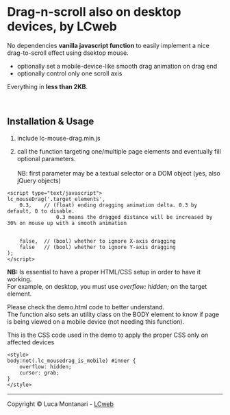 # Drag-n-scroll also on desktop devices, by LCweb

No dependencies **vanilla javascript function** to easily implement a nice drag-to-scroll effect using dsektop mouse.

 - optionally set a mobile-device-like smooth drag animation on drag end 
 - optionally control only one scroll axis
 
Everything in **less than 2KB**.


<br/>


## Installation & Usage

1. include lc-mouse-drag.min.js

2. call the function targeting one/multiple page elements and eventually fill optional parameters.<br/><br/>NB: first parameter may be a textual selector or a DOM object (yes, also jQuery objects)


```
<script type="text/javascript">
lc_mouseDrag('.target_elements', 
    0.3,    // (float) ending dragging animation delta. 0.3 by default, 0 to disable. 
                0.3 means the dragged distance will be increased by 30% on mouse up with a smooth animation
    
    
    false,  // (bool) whether to ignore X-axis dragging
    false   // (bool) whether to ignore Y-axis dragging
);
</script>
```


**NB:** Is essential to have a proper HTML/CSS setup in order to have it working.<br/>
For example, on desktop, you must use *overflow: hidden;* on the target element.

Please check the demo.html code to better understand. <br/>
The function also sets an utility class on the BODY element to know if page is being viewed on a mobile device (not needing this function).

This is the CSS code used in the demo to apply the proper CSS only on affected devices


```
<style>
body:not(.lc_mousedrag_is_mobile) #inner {
    overflow: hidden;
    cursor: grab;
} 
</style>
```


* * *


Copyright &copy; Luca Montanari - [LCweb](https://lcweb.it)
